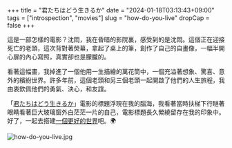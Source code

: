 +++
title = "君たちはどう生きるか"
date = "2024-01-18T03:13:43+09:00"
tags = ["introspection", "movies"]
slug = "how-do-you-live"
dropCap = false
+++

這是一部怎樣的電影？沈悶，我在昏暗的影院裏，感受到的是沈悶。這個正在迎接死亡的老頭，這次背對著熒幕，拿起了桌上的筆，創作了自己的自畫像，一幅半開心扉的內心寫照，真實卻也是朦朧的。

看著這幅畫，我掉進了一個他用一生描繪的萬花筒中，一個充溢著想象、驚喜、意外的繽紛世界。許多年前，這個老頭和另三個老頭一起開啟了他們的人生旅程，我由衷欽佩他們的勇氣、決心，和友誼。

「[君たちはどう生きるか](https://reuixiy.notion.site/cf4e174def0d4bd4af9088be0f96a0da)」電影的標題浮現在我的腦海，我看著當時扶梯下行瞇著眼睛看著巨大玻璃窗外白茫茫一片的自己，電影標題長久縈繞留存在我的印象中。好了，一起去搭建[一個更好的世界](https://reuixiy.notion.site/2c9d5856bae84b0c96ea577e2f9f3373)吧。🌍

![how-do-you-live.jpg](/images/how-do-you-live.jpg)